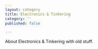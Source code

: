 ```yaml
---
layout: category
title: Electronics & Tinkering
category: ''
published: false

---
```

About Electronics & Tinkering with old stuff.